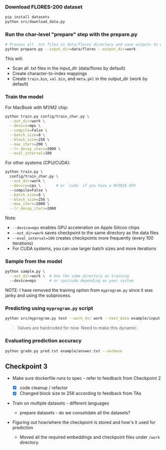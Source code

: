 ### Download FLORES-200 dataset

```bash
pip install datasets
python src/download_data.py
```

### Run the char-level "prepare" step with the prepare.py

```bash
# Process all .txt files in data/flores directory and save outputs to work directory
python prepare.py --input_dir=data/flores --output_dir=work
```

This will:
- Scan all .txt files in the input_dir (data/flores by default)
- Create character-to-index mappings 
- Create `train.bin`, `val.bin`, and `meta.pkl` in the output_dir (work by default)

### Train the model

For MacBook with M1/M2 chip:
```bash
python train.py config/train_char.py \
  --out_dir=work \
  --device=mps \
  --compile=False \
  --batch_size=8 \
  --block_size=256 \
  --max_iters=200 \
  --lr_decay_iters=2000 \
  --eval_interval=100
```

For other systems (CPU/CUDA):
```bash
python train.py \
  config/train_char.py \
  --out_dir=work \
  --device=cpu \       # or `cuda` if you have a NVIDIA GPU
  --compile=False \
  --batch_size=8 \
  --block_size=256 \
  --max_iters=2000 \
  --lr_decay_iters=2000
```

Note:
- `--device=mps` enables GPU acceleration on Apple Silicon chips
- `--out_dir=work` saves checkpoint to the same directory as the data files
- `--eval_interval=100` creates checkpoints more frequently (every 100 iterations)
- For CUDA systems, you can use larger batch sizes and more iterations

### Sample from the model

```bash
python sample.py \
  --out_dir=work \  # Use the same directory as training
  --device=mps      # or cpu/cuda depending on your system  
```

NOTE: I have removed the training option from `myprogram.py` since it was janky and using the subprocess. 

### Predicting using `myprogram.py` script

```bash
python src/myprogram.py test --work_dir work --test_data example/input.txt --test_output output/pred.txt
```
> Values are hardcoded for now. Need to make this dynamic.

### Evaluating prediction accuracy
```bash
python grade.py pred.txt example/answer.txt --verbose
```


## Checkpoint 3
- Make sure dockerfile runs to spec - refer to feedback from Checkpoint 2
  - [x] code cleanup / refactor 
  - [x] Changed block size to 256 according to feedback from TAs
  
- Train on multiple datasets - different languages
    - prepare datasets - do we consolidate all the datasets?
  
- Figuring out how/where the checkpoint is stored and how's it used for prediction
  - Moved all the required embeddings and checkpoint files under `/work` directory.

